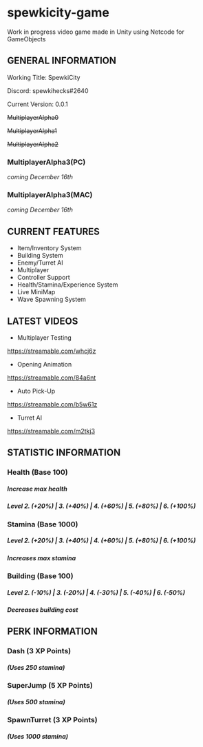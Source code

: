 # spewkicity-game
Work in progress video game made in Unity using Netcode for GameObjects

<b><h2>GENERAL INFORMATION</h2></b>

Working Title: SpewkiCity

Discord: spewkihecks#2640

Current Version: 0.0.1

~~MultiplayerAlpha0~~

~~MultiplayerAlpha1~~

~~MultiplayerAlpha2~~

<b><h3>MultiplayerAlpha3(PC)</h3></b>

*coming December 16th*

<b><h3>MultiplayerAlpha3(MAC)</h3></b>

*coming December 16th*

<b><h2>CURRENT FEATURES</h2></b>

- Item/Inventory System
- Building System
- Enemy/Turret AI
- Multiplayer
- Controller Support
- Health/Stamina/Experience System
- Live MiniMap
- Wave Spawning System

<b><h2>LATEST VIDEOS</h2></b>

- Multiplayer Testing

https://streamable.com/whcj6z

- Opening Animation

https://streamable.com/84a6nt

- Auto Pick-Up 

https://streamable.com/b5w61z

- Turret AI

https://streamable.com/m2tkj3

<b><h2>STATISTIC INFORMATION</h2></b>

<b><h3>Health (Base 100)</h3></b>

<b><h5>Increase max health</h5></b>

<b><h5>Level 2. (+20%)  |  3. (+40%)  |  4. (+60%)  |  5. (+80%)  |  6. (+100%)</h5></b>

<b><h3>Stamina (Base 1000)</h3></b>

<b><h5>Level 2. (+20%)  |  3. (+40%)  |  4. (+60%)  |  5. (+80%)  |  6. (+100%)</h5></b>

<b><h5>Increases max stamina</h5></b>

<b><h3>Building (Base 100)</h3></b>

<b><h5>Level 2. (-10%)  |  3. (-20%)  |  4. (-30%)  |  5. (-40%)  |  6. (-50%)</h5></b>

<b><h5>Decreases building cost</h5></b>

<b><h2>PERK INFORMATION</h2></b>

<b><h3>Dash (3 XP Points)</h3></b>

<b><h5>(Uses 250 stamina)</h5></b>

<b><h3>SuperJump (5 XP Points)</h3></b>

<b><h5>(Uses 500 stamina)</h5></b>

<b><h3>SpawnTurret (3 XP Points)</h3></b>

<b><h5>(Uses 1000 stamina)</h5></b>




